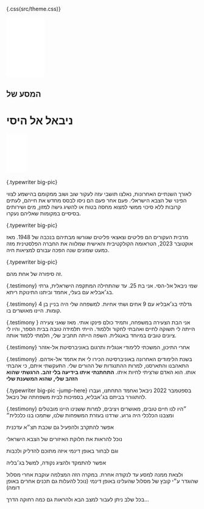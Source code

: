 {.css(src/theme.css)}

[](svg/#&100&&&opening.svg)

<img src="img/bts_logo.svg" alt="בצלם: מסעות עקירה]" style="max-width:100px;height:auto;">

## המסע של
# ניבאל אל היסי

<img src="img/scrol-signal.svg" alt="יש לגלול את הדף למטה" style="max-width:100px;height:auto;">


{.typewriter big-pic}

[](svg/#&100&&&opening.svg@s=1.32@x=-304.42@y=-30.53@r=0/+gaza_map&0)

לאורך השנתיים האחרונות, נאלצו תושבי עזה לעקור שוב ושוב ממקומם בהישמע לצווי הפינוי של הצבא הישראלי. פעם אחר פעם הם ניסו לבסס מחדש את חייהם, לעתים קרובות ללא סיכוי ממשי למצוא מחסה בטוח או להשיג גישה למזון, מים ושירותים בסיסיים במקומות שאליהם נעקרו. 


{.typewriter big-pic}

[](svg/#&100&&&opening.svg@s=1.32@x=-304.42@y=-30.53@r=0/+displaced+gaza_map&0)

מרבית העקורים הם פליטים וצאצאי פליטים שגורשו מבתיהם בנכבה של 1948. מאז אוקטובר 2023, הטראומה הקולקטיבית והאישית שמלווה את החברה הפלסטינית מזה כמעט שמונים שנה הפכה עבורם למציאות חיה.


{.typewriter big-pic}

[](svg/#&100&&&opening.svg@s=1.36@x=-177.72@y=-0.83@r=0/+gaza_map+displaced+nibal_2023&0)

זה סיפורה של אחת מהם.


{.testimony}
[](svg/#&100&&&opening.svg@s=1.36@x=-660.72@y=-246.83@r=0/+nibal_2023&0)
שמי ניבאל אל-הסי. אני בת 25. עד שהתחילה המתקפה הישראלית, גרתי בג׳אבליא עם בעלי, אחמד וביתנו התינוקת ריתא. 


{.testimony}
[](svg/#&100&&&opening.svg@s=1.36@x=-660.72@y=-246.83@r=0/+nibal_2023+home&0)
גדלתי בג׳אבליא עם 9 אחים ושתי אחיות. למשפחה שלי היה בניין בן 4 קומות. היינו מאושרים בו.


{.testimony }
[](svg/#&100&&&opening.svg@s=1.36@x=-660.72@y=-246.83@r=0/+nibal_2023+home&0)
אני הבת הצעירה במשפחה, ותמיד כולם פינקו אותי. מאז שאני צעירה הייתה לי תשוקה לחיים ואהבתי לחקור וללמוד. הייתי תלמידה טובה בבית הספר, והיו לי ציונים טובים במיוחד באנגלית. השפה הייתה תחביב שלי, חלמתי ללמוד אותה.


{.testimony}
[](vid/#t:7553216243403214088,auto)
אחרי התיכון, המשכתי ללימודי אנגלית ותרגום באוניברסיטת אל-אזהר


{.testimony}
[](vid/#t:7289954627687058695,auto)
בשנת הלימודים האחרונה באוניברסיטה הכירו לי את אחמד אל-אדהם. התאהבנו והתארסנו, למרות ההתנגדות של ההורים שלי. התעקשתי איתם, כי אהבתי אותו. הוא האדם שרציתי לחיות איתו. **התחתנתי איתו בידיעה בלי זהב. הרגשתי שהוא הזהב שלי, שהוא המשענת שלי**


{.typewriter big-pic -jump-here}
[](map/#31.52794,34.46851,11.66,37.6,0.0/+jabalia)
בספטמבר 2022 ניבאל ואחמד התחתנו, ועברו להתגורר בביתם בג׳אבליא, בסמיכות לבית משפחתה של ניבאל. 


{.testimony}
[](map/#31.52794,34.46851,11.66,37.6,0.0/+jabalia)
״היו לנו חיים טובים, מאושרים ויציבים, למרות ששנינו היינו מובטלים ומצבנו הכלכלי היה גרוע. שרדנו בעזרת המשפחות שלנו, שתמכו בנו כלכלית״


[](map/#31.52261,34.43650,14.03,37.6,0.0/+overlay)
אפשר להתקרב ולהפעיל גם שכבת תצ״א עדכנית


[](map/#31.42380,34.35370,10.00,37.6,0.0/+idf-poly-outlines)
נוכל להראות את חלוקת האיזורים של הצבא הישראלי


[](map/#31.42380,34.35370,10.00,37.6,0.0/+idf-poly,+idf-poly-outlines)
וגם לבחור באופן דינמי איזה מתוכם להדליק ולכבות


[](map/#31.52956,34.47717,14.33,22.4,60.5/+jabalia)
אפשר להתמקד ולהציג נקודה, למשל בג׳בליה


[](map/#31.52103,34.46974,12.79,-14.4,30.4/+jabalia-rafah:follow,+jabalia,+rafah)
ולצאת ממנה למסע עד לנקודה אחרת. במקרה הזה המצלמה עוקבת אחרי מסלול שהוגדר ע״י קובץ של מסלול שהעלינו באופן דינמי (נוכל להעלות גם תכנים אחרים באופן דומה)


[](map/#31.38169,34.34570,10.45,1.6,59.0/+jabalia,+rafah)
בכל שלב ניתן לעבור למצב הבא ולהראות גם כמה רחוקה הדרך...

